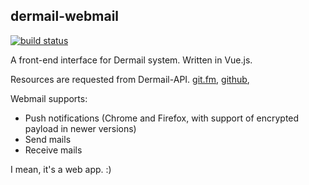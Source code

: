 ## dermail-webmail

[![build status](https://git.fm/zllovesuki/dermail-webmail/badges/master/build.svg)](https://git.fm/zllovesuki/dermail-webmail/commits/master)

A front-end interface for Dermail system. Written in Vue.js.

Resources are requested from Dermail-API. [git.fm](https://git.fm/zllovesuki/dermail-webmail), [github](https://github.com/zllovesuki/dermail-webmail),

Webmail supports:
- Push notifications (Chrome and Firefox, with support of encrypted payload in newer versions)
- Send mails
- Receive mails

I mean, it's a web app. :)
